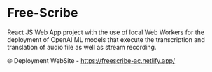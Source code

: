 # Free-Scribe

React JS Web App project with the use of local Web Workers for the deployment of OpenAI ML models that execute the transcription and translation of audio file as well as stream recording. 

🌐 Deployment WebSite - https://freescribe-ac.netlify.app/
